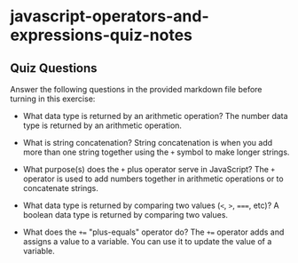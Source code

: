 # javascript-operators-and-expressions-quiz-notes

## Quiz Questions

Answer the following questions in the provided markdown file before turning in this exercise:

- What data type is returned by an arithmetic operation?
  The number data type is returned by an arithmetic operation.

- What is string concatenation?
  String concatenation is when you add more than one string together using the `+` symbol to make longer strings.

- What purpose(s) does the `+` plus operator serve in JavaScript?
  The `+` operator is used to add numbers together in arithmetic operations or to concatenate strings.

- What data type is returned by comparing two values (`<`, `>`, `===`, etc)?
  A boolean data type is returned by comparing two values.

- What does the `+=` "plus-equals" operator do?
  The `+=` operator adds and assigns a value to a variable. You can use it to update the value of a variable.
